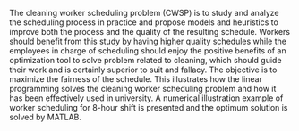 The cleaning worker scheduling problem (CWSP) is to study and analyze the scheduling process in practice and propose models and heuristics to improve both the process and the quality of the resulting schedule.
Workers should benefit from this study by having higher quality schedules while the employees in charge of scheduling should enjoy the positive benefits of an optimization tool to solve problem related to cleaning, 
which should guide their work and is certainly superior to suit and fallacy.
The objective is to maximize the fairness of the schedule. This illustrates how the linear programming solves the cleaning worker scheduling problem and how it has been effectively used in university.
A numerical illustration example of worker scheduling for 8-hour shift is presented and the optimum solution is solved by MATLAB.
